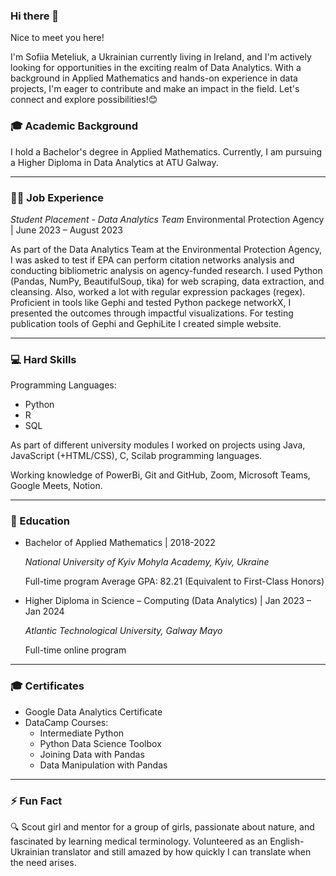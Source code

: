 ### Hi there 👋

 Nice to meet you here!

I'm Sofiia Meteliuk, a Ukrainian currently living in Ireland, and I'm actively looking for opportunities in the exciting realm of Data Analytics. With a background in Applied Mathematics and hands-on experience in data projects, I'm eager to contribute and make an impact in the field. Let's connect and explore possibilities!😊



### 🎓 Academic Background
I hold a Bachelor's degree in Applied Mathematics. Currently, I am pursuing a Higher Diploma in Data Analytics at ATU Galway.
___
### 👩‍💻 Job Experience
*Student Placement - Data Analytics Team*
Environmental Protection Agency | June 2023 – August 2023

As part of the Data Analytics Team at the Environmental Protection Agency, I was asked to test if EPA can perform citation networks analysis and conducting bibliometric analysis on agency-funded research. I used Python (Pandas, NumPy, BeautifulSoup, tika) for web scraping, data extraction, and cleansing. Also, worked a lot with regular expression packages (regex).
Proficient in tools like Gephi and tested Python packege networkX, I presented the outcomes through impactful visualizations.
For testing publication tools of Gephi and GephiLite I created simple website. 

___
### 💻 Hard Skills
Programming Languages:

* Python
* R
* SQL

As part of different university modules I worked on projects using Java, JavaScript (+HTML/CSS), C, Scilab programming languages. 

Working knowledge of PowerBi, Git and GitHub, Zoom, Microsoft Teams, Google Meets, Notion.
___

### 🏫 Education
- Bachelor of Applied Mathematics | 2018-2022
  
  *National University of Kyiv Mohyla Academy, Kyiv, Ukraine*

    Full-time program
    Average GPA: 82.21 (Equivalent to First-Class Honors)

- Higher Diploma in Science – Computing (Data Analytics) | Jan 2023 – Jan 2024
  
  *Atlantic Technological University, Galway Mayo*

    Full-time online program

___

### 🎓 Certificates
* Google Data Analytics Certificate
* DataCamp Courses:
  - Intermediate Python
  - Python Data Science Toolbox
  - Joining Data with Pandas
  - Data Manipulation with Pandas
___
### ⚡ Fun Fact
🔍 Scout girl and mentor for a group of girls, passionate about nature, and fascinated by learning medical terminology. Volunteered as an English-Ukrainian translator and still amazed by how quickly I can translate when the need arises.
